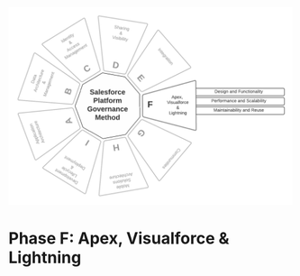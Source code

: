 <p align="center">
  <img src="https://github.com/SalesforcePlatformGovernanceMethod/phase-f/blob/6feb4f5531a3beb676226b37c8040bc3c8355754/images/phase-f.png" title="Phase C">
</p>

<p align='center'>
  <h1>Phase F: Apex, Visualforce &amp; Lightning</h1>
</p>
